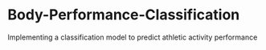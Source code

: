 # Body-Performance-Classification
Implementing a classification model to predict athletic activity performance 

